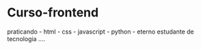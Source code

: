 # Curso-frontend
praticando - html - css - javascript - python -
 eterno estudante de tecnologia ....
